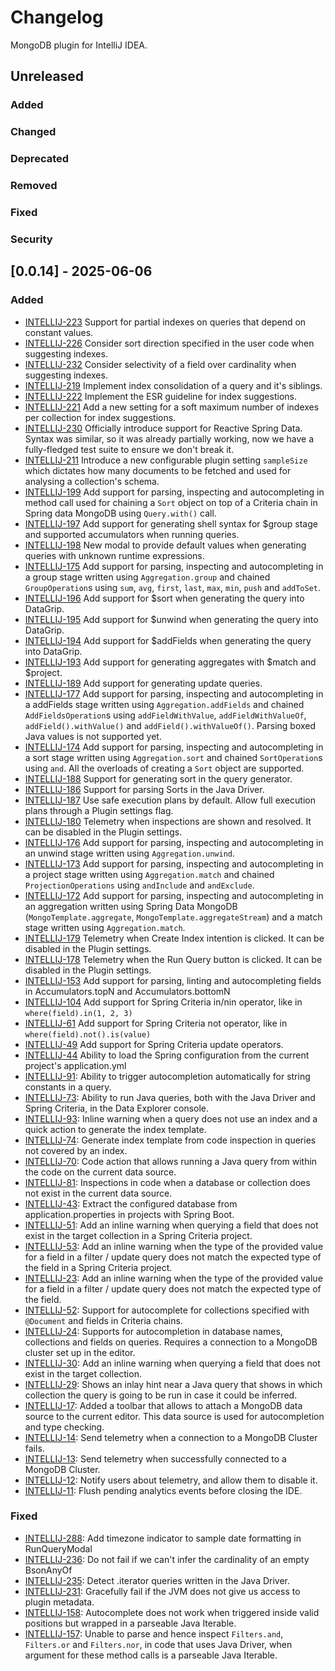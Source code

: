# Changelog

MongoDB plugin for IntelliJ IDEA.

## Unreleased

### Added

### Changed

### Deprecated

### Removed

### Fixed

### Security

## [0.0.14] - 2025-06-06

### Added

- [INTELLIJ-223](https://jira.mongodb.org/browse/INTELLIJ-223) Support for partial indexes on queries that depend on constant values.
- [INTELLIJ-226](https://jira.mongodb.org/browse/INTELLIJ-226) Consider sort direction specified in the user code when suggesting indexes.
- [INTELLIJ-232](https://jira.mongodb.org/browse/INTELLIJ-219) Consider selectivity of a field over cardinality when suggesting indexes.
- [INTELLIJ-219](https://jira.mongodb.org/browse/INTELLIJ-219) Implement index consolidation of a query and it's siblings.
- [INTELLIJ-222](https://jira.mongodb.org/browse/INTELLIJ-222) Implement the ESR guideline for index suggestions.
- [INTELLIJ-221](https://jira.mongodb.org/browse/INTELLIJ-221) Add a new setting for a soft maximum number of indexes per collection for index suggestions.
- [INTELLIJ-230](https://jira.mongodb.org/browse/INTELLIJ-230) Officially introduce support for Reactive Spring Data. Syntax was similar, so it was already partially working, now we have a fully-fledged test suite to ensure we don't break it.
- [INTELLIJ-211](https://jira.mongodb.org/browse/INTELLIJ-211) Introduce a new configurable plugin setting `sampleSize` which dictates how many documents to be fetched and used for analysing a collection's schema.
- [INTELLIJ-199](https://jira.mongodb.org/browse/INTELLIJ-199) Add support for parsing, inspecting and autocompleting in method call used for chaining a `Sort` object on top of a Criteria chain in Spring data MongoDB using `Query.with()` call.
- [INTELLIJ-197](https://jira.mongodb.org/browse/INTELLIJ-197) Add support for generating shell syntax for $group stage and supported accumulators when running queries.
- [INTELLIJ-198](https://jira.mongodb.org/browse/INTELLIJ-198) New modal to provide default values when generating queries with unknown runtime expressions.
- [INTELLIJ-175](https://jira.mongodb.org/browse/INTELLIJ-175) Add support for parsing, inspecting and autocompleting in a group stage written using `Aggregation.group` and chained `GroupOperation`s using `sum`, `avg`, `first`, `last`, `max`, `min`, `push` and `addToSet`.
- [INTELLIJ-196](https://jira.mongodb.org/browse/INTELLIJ-196) Add support for $sort when generating the query into DataGrip.
- [INTELLIJ-195](https://jira.mongodb.org/browse/INTELLIJ-195) Add support for $unwind when generating the query into DataGrip.
- [INTELLIJ-194](https://jira.mongodb.org/browse/INTELLIJ-194) Add support for $addFields when generating the query into DataGrip.
- [INTELLIJ-193](https://jira.mongodb.org/browse/INTELLIJ-193) Add support for generating aggregates with $match and $project.
- [INTELLIJ-189](https://jira.mongodb.org/browse/INTELLIJ-189) Add support for generating update queries.
- [INTELLIJ-177](https://jira.mongodb.org/browse/INTELLIJ-177) Add support for parsing, inspecting and autocompleting in a addFields stage written using `Aggregation.addFields` and chained `AddFieldsOperation`s using `addFieldWithValue`, `addFieldWithValueOf`, `addField().withValue()` and `addField().withValueOf()`. Parsing boxed Java values is not supported yet.
- [INTELLIJ-174](https://jira.mongodb.org/browse/INTELLIJ-174) Add support for parsing, inspecting and autocompleting in a sort stage written using `Aggregation.sort` and chained `SortOperation`s using `and`. All the overloads of creating a `Sort` object are supported.
- [INTELLIJ-188](https://jira.mongodb.org/browse/INTELLIJ-188) Support for generating sort in the query generator.
- [INTELLIJ-186](https://jira.mongodb.org/browse/INTELLIJ-186) Support for parsing Sorts in the Java Driver.
- [INTELLIJ-187](https://jira.mongodb.org/browse/INTELLIJ-187) Use safe execution plans by default. Allow full execution
  plans through a Plugin settings flag.
- [INTELLIJ-180](https://jira.mongodb.org/browse/INTELLIJ-180) Telemetry when inspections are shown and resolved.
  It can be disabled in the Plugin settings.
- [INTELLIJ-176](https://jira.mongodb.org/browse/INTELLIJ-176) Add support for parsing, inspecting and autocompleting in an unwind stage written using `Aggregation.unwind`.
- [INTELLIJ-173](https://jira.mongodb.org/browse/INTELLIJ-173) Add support for parsing, inspecting and autocompleting in a project stage written using `Aggregation.match` and chained `ProjectionOperations` using `andInclude` and `andExclude`.
- [INTELLIJ-172](https://jira.mongodb.org/browse/INTELLIJ-172) Add support for parsing, inspecting and autocompleting in an aggregation written using Spring Data MongoDB (`MongoTemplate.aggregate`, `MongoTemplate.aggregateStream`) and a match stage written using `Aggregation.match`.
- [INTELLIJ-179](https://jira.mongodb.org/browse/INTELLIJ-179) Telemetry when Create Index intention is clicked.
  It can be disabled in the Plugin settings.
- [INTELLIJ-178](https://jira.mongodb.org/browse/INTELLIJ-178) Telemetry when the Run Query button is clicked.
  It can be disabled in the Plugin settings.
- [INTELLIJ-153](https://jira.mongodb.org/browse/INTELLIJ-153) Add support for parsing, linting and
  autocompleting fields in Accumulators.topN and Accumulators.bottomN
- [INTELLIJ-104](https://jira.mongodb.org/browse/INTELLIJ-104) Add support for Spring Criteria
  in/nin operator, like in `where(field).in(1, 2, 3)`
- [INTELLIJ-61](https://jira.mongodb.org/browse/INTELLIJ-61) Add support for Spring Criteria
  not operator, like in `where(field).not().is(value)`
- [INTELLIJ-49](https://jira.mongodb.org/browse/INTELLIJ-49) Add support for Spring Criteria
  update operators.
- [INTELLIJ-44](https://jira.mongodb.org/browse/INTELLIJ-44) Ability to load the Spring configuration from
  the current project's application.yml
- [INTELLIJ-91](https://jira.mongodb.org/browse/INTELLIJ-91): Ability to trigger autocompletion automatically for string constants
  in a query.
- [INTELLIJ-73](https://jira.mongodb.org/browse/INTELLIJ-73): Ability to run Java queries, both with the Java Driver and
  Spring Criteria, in the Data Explorer console.
- [INTELLIJ-93](https://jira.mongodb.org/browse/INTELLIJ-93): Inline warning when a query does not use an index and
  a quick action to generate the index template.
- [INTELLIJ-74](https://jira.mongodb.org/browse/INTELLIJ-74): Generate index template from code inspection in queries not
  covered by an index.
- [INTELLIJ-70](https://jira.mongodb.org/browse/INTELLIJ-70): Code action that allows running a Java query from within the code
  on the current data source.
- [INTELLIJ-81](https://jira.mongodb.org/browse/INTELLIJ-81): Inspections in code when a database or collection does not exist
  in the current data source.
- [INTELLIJ-43](https://jira.mongodb.org/browse/INTELLIJ-43): Extract the configured database from application.properties
  in projects with Spring Boot.
- [INTELLIJ-51](https://jira.mongodb.org/browse/INTELLIJ-51): Add an inline warning when querying a field that does not
  exist in the target collection in a Spring Criteria project.
- [INTELLIJ-53](https://jira.mongodb.org/browse/INTELLIJ-53): Add an inline warning when the type of the provided value
  for a field in a filter / update query does not match the expected type of the field in a Spring Criteria project.
- [INTELLIJ-23](https://jira.mongodb.org/browse/INTELLIJ-23): Add an inline warning when the type of the provided value
  for a field in a filter / update query does not match the expected type of the field.
- [INTELLIJ-52](https://jira.mongodb.org/browse/INTELLIJ-52): Support for autocomplete for collections specified with
  `@Document` and fields in Criteria chains.
- [INTELLIJ-24](https://jira.mongodb.org/browse/INTELLIJ-30): Supports for autocompletion in database names, collections and fields on queries. Requires
  a connection to a MongoDB cluster set up in the editor.
- [INTELLIJ-30](https://jira.mongodb.org/browse/INTELLIJ-30): Add an inline warning when querying a field that does not exist in the target
  collection.
- [INTELLIJ-29](https://jira.mongodb.org/browse/INTELLIJ-29): Shows an inlay hint near a Java query that shows in which collection the query is
  going to be run in case it could be inferred.
- [INTELLIJ-17](https://jira.mongodb.org/browse/INTELLIJ-17): Added a toolbar that allows to attach a MongoDB data source to the current editor.
  This data source is used for autocompletion and type checking.
- [INTELLIJ-14](https://jira.mongodb.org/browse/INTELLIJ-14): Send telemetry when a connection to a MongoDB Cluster fails.
- [INTELLIJ-13](https://jira.mongodb.org/browse/INTELLIJ-13): Send telemetry when successfully connected to a MongoDB Cluster.
- [INTELLIJ-12](https://jira.mongodb.org/browse/INTELLIJ-12): Notify users about telemetry, and allow them to disable it.
- [INTELLIJ-11](https://jira.mongodb.org/browse/INTELLIJ-11): Flush pending analytics events before closing the IDE.

### Fixed

- [INTELLIJ-288](https://jira.mongodb.org/browse/INTELLIJ-288): Add timezone indicator to sample date formatting in RunQueryModal
- [INTELLIJ-236](https://jira.mongodb.org/browse/INTELLIJ-236): Do not fail if we can't infer the cardinality of an empty BsonAnyOf
- [INTELLIJ-235](https://jira.mongodb.org/browse/INTELLIJ-235): Detect .iterator queries written in the Java Driver.
- [INTELLIJ-231](https://jira.mongodb.org/browse/INTELLIJ-231): Gracefully fail if the JVM does not give us access to plugin metadata.
- [INTELLIJ-158](https://jira.mongodb.org/browse/INTELLIJ-158): Autocomplete does not work when triggered inside valid positions but wrapped in a parseable Java Iterable.
- [INTELLIJ-157](https://jira.mongodb.org/browse/INTELLIJ-157): Unable to parse and hence inspect `Filters.and`, `Filters.or` and `Filters.nor`, in code that uses Java Driver, when argument for these method calls is a parseable Java Iterable.
